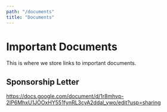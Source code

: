 ```yaml
---
path: "/documents"
title: "Documents"
---
```


# Important Documents
This is where we store links to important documents.

## Sponsorship Letter
https://docs.google.com/document/d/1r8mhvp-2IP6MhxU1JOOxHY551fynRL3cyA2ddal_ywo/edit?usp=sharing

